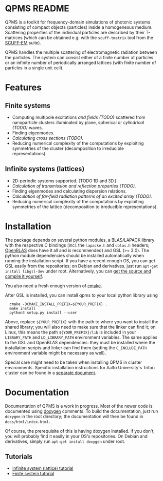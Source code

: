 QPMS README
===========

QPMS is a toolkit for frequency-domain simulations of photonic systems
consisting of compact objects (particles) inside a homogeneous medium. Scattering
properties of the individual particles are described by their T-matrices
(which can be obtained e.g. with the `scuff-tmatrix` tool from 
the [SCUFF-EM] suite).

QPMS handles the multiple scattering of electromagnetic radiation between 
the particles. The system can consist either of a finite number of particles
or an infinite number of periodically arranged lattices (with finite number
of particles in a single unit cell).

Features
========

Finite systems
--------------
 * Computing multipole excitations *and fields (TODO)* scattered from nanoparticle
   clusters illuminated by plane, spherical or *cylindrical (TODO)* waves.
 * Finding eigenmodes.
 * *Calculating cross sections (TODO).*
 * Reducing numerical complexity of the computations by exploiting
   symmetries of the cluster (decomposition to irreducible representations).

Infinite systems (lattices)
---------------------------
 * 2D-periodic systems supported. (TODO 1D and 3D.)
 * *Calculation of transmission and reflection properties (TODO).*
 * Finding eigenmodes and calculating dispersion relations.
 * *Calculation of far-field radiation patterns of an excited array (TODO).*
 * Reducing numerical complexity of the computations by exploiting
   symmetries of the lattice (decomposition to irreducible representations).


Installation
============
The package depends on several python modules, a BLAS/LAPACK library with 
the respective C bindings (incl. the `lapacke.h` and `cblas.h` headers;
[OpenBLAS][OpenBLAS] does have it all and is recommended) and GSL (>= 2.0).
The python module dependencies should be installed automatically when running
the installation script. If you have a recent enough OS,
you can get GSL easily from the repositories; on Debian and derivatives,
just run `apt-get install libgsl-dev` under root. Alternatively,
you can [get the source and compile it yourself][GSL].

You also need a fresh enough version of [cmake][].

After GSL is installed, you can install qpms to your local python library using

```{.sh}
  cmake -DCMAKE_INSTALL_PREFIX=${YOUR_PREFIX} .
  make install
  python3 setup.py install --user
```
Above, replace `${YOUR_PREFIX}` with the path to where you want to install the shared library;
you will also need to make sure that the linker can find it;
on Linux, this means the path `${YOUR_PREFIX}/lib` is included in your
`LIBRARY_PATH` and `LD_LIBRARY_PATH` environment variables. The same applies
to the GSL and OpenBLAS dependencies: they must be installed where the
installation scripts and linker can find them (setting the `C_INCLUDE_PATH` environment
variable might be necessary as well).

Special care might need to be taken when installing QPMS in cluster environments.
Specific installation instructions for Aalto University's Triton cluster
can be found in a [separate document][TRITON-README].

Documentation
=============

Documentation of QPMS is a work in progress. Most of the newer code
is documented using [doxygen][] comments. To build the documentation, just run
`doxygen`
in the root directory; the documentation will then be found in 
`docs/html/index.html`.

Of course, the prerequisite of this is having doxygen installed.
If you don't, you will probably find it easily in your OS's
repositories. On Debian and derivatives, simply run `apt-get install doxygen`
under root.


Tutorials
---------

  * [Infinite system (lattice) tutorial][tutorial-infinite]
  * [Finite system tutorial][tutorial-finite]

[SCUFF-EM]: https://homerreid.github.io/scuff-em-documentation/
[OpenBLAS]: https://www.openblas.net/
[GSL]: https://www.gnu.org/software/gsl/
[cmake]: https://cmake.org
[TRITON-README]: README.Triton.md
[tutorial-finite]: finite_systems.md
[tutorial-infinite]: lattices.md
[doxygen]: http://doxygen.nl/

